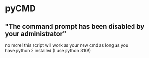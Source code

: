 # pyCMD
## "The command prompt has been disabled by your administrator"
no more! this script will work as your new cmd as long as you<br>
have python 3 installed (I use python 3.10!)
